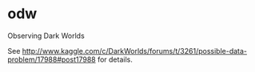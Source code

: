 odw
===

Observing Dark Worlds

See http://www.kaggle.com/c/DarkWorlds/forums/t/3261/possible-data-problem/17988#post17988 for details.
